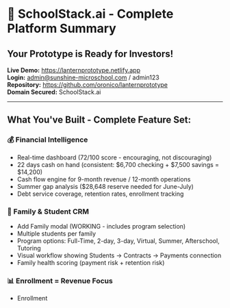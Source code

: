 # 🎯 SchoolStack.ai - Complete Platform Summary

## **Your Prototype is Ready for Investors!**

**Live Demo:** https://lanternprototype.netlify.app  
**Login:** admin@sunshine-microschool.com / admin123  
**Repository:** https://github.com/oronico/lanternprototype  
**Domain Secured:** SchoolStack.ai

---

## **What You've Built - Complete Feature Set:**

### **💰 Financial Intelligence**
- Real-time dashboard (72/100 score - encouraging, not discouraging)
- 22 days cash on hand (consistent: $6,700 checking + $7,500 savings = $14,200)
- Cash flow engine for 9-month revenue / 12-month operations
- Summer gap analysis ($28,648 reserve needed for June-July)
- Debt service coverage, retention rates, enrollment tracking

### **👥 Family & Student CRM**
- Add Family modal (WORKING - includes program selection)
- Multiple students per family
- Program options: Full-Time, 2-day, 3-day, Virtual, Summer, Afterschool, Tutoring
- Visual workflow showing Students → Contracts → Payments connection
- Family health scoring (payment risk + retention risk)

### **📊 Enrollment = Revenue Focus**
- Enrollment
